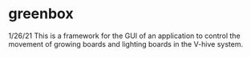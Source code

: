 # greenbox

1/26/21
This is a framework for the GUI of an application to control the movement of growing boards and lighting boards in the V-hive system.
